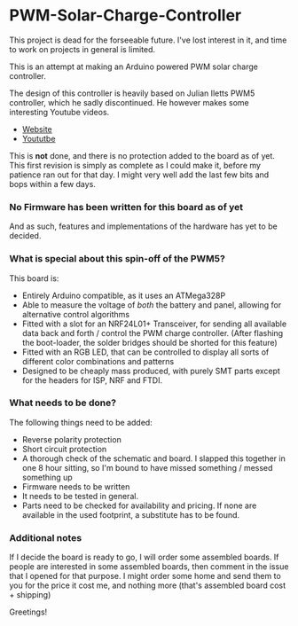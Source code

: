 # PWM-Solar-Charge-Controller

This project is dead for the forseeable future. I've lost interest in it, and time to work on projects in general is limited.

This is an attempt at making an Arduino powered PWM solar charge controller.

The design of this controller is heavily based on Julian Iletts PWM5 controller, which he sadly discontinued.
He however makes some interesting Youtube videos.

  * [Website](http://256.co.uk)
  * [Yoututbe](https://www.youtube.com/user/julius256)

This is **not** done, and there is no protection added to the board as of yet.
This first revision is simply as complete as I could make it, before my patience ran out for that day.
I might very well add the last few bits and bops within a few days.

### No Firmware has been written for this board as of yet
And as such, features and implementations of the hardware has yet to be decided.

### What is special about this spin-off of the PWM5?
This board is:
  * Entirely Arduino compatible, as it uses an ATMega328P
  * Able to measure the voltage of *both* the battery and panel, allowing for alternative control algorithms
  * Fitted with a slot for an NRF24L01+ Transceiver, for sending all available data back and forth / control the PWM charge controller. (After flashing the boot-loader, the solder bridges should be shorted for this feature)
  * Fitted with an RGB LED, that can be controlled to display all sorts of different color combinations and patterns
  * Designed to be cheaply mass produced, with purely SMT parts except for the headers for ISP, NRF and FTDI.

### What needs to be done?
The following things need to be added:
  * Reverse polarity protection
  * Short circuit protection
  * A thorough check of the schematic and board. I slapped this together in one 8 hour sitting, so I'm bound to have missed something / messed something up
  * Firmware needs to be written
  * It needs to be tested in general.
  * Parts need to be checked for availability and pricing. If none are available in the used footprint, a substitute has to be found.


### Additional notes
If I decide the board is ready to go, I will order some assembled boards. If people are interested in some assembled boards, then comment in the issue that I opened for that purpose. I might order some home and send them to you for the price it cost me, and nothing more (that's assembled board cost + shipping)

Greetings!
